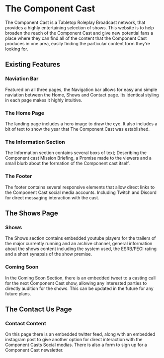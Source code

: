 # The Component Cast

The Component Cast is a Tabletop Roleplay Broadcast network, that provides a highly entertaining selection of shows. This website is to help broaden the reach of the Component Cast and give new potential fans a place where they can find all of the content that the Component Cast produces in one area, easily finding the particular content form they're looking for. 

## Existing Features

### Naviation Bar

Featured on all three pages, the Navigation bar allows for easy and simple naviation between the Home, Shows and Contact page. Its identical styling in each page makes it highly intuitive.

### The Home Page

The landing page includes a hero image to draw the eye. It also includes a bit of text to show the year that The Component Cast was established. 

### The Information Section

The Information section contains several boxs of text; Describing the Component cast Mission Briefing, a Promise made to the viewers and a small blurb about the formation of the Component cast itself. 

### The Footer

The footer contains several responsive elements that allow direct links to the Component Cast social media accounts. Including Twitch and Discord for direct messaging interaction with the cast. 

## The Shows Page

### Shows

The Shows section contains embedded youtube players for the trailers of the major currently running and an archive channel, general information about the shows content including the system used, the ESRB/PEGI rating and a short synapsis of the show premise. 

### Coming Soon 

In the Coming Soon Section, there is an embedded tweet to a casting call for the next Component Cast show, allowing any interested parties to directly audition for the shows. This can be updated in the future for any future plans. 

## The Contact Us Page

### Contact Content

On this page there is an embedded twitter feed, along with an embedded instagram post to give another option for direct interaction with the Component Casts Social medias. There is also a form to sign up for a Component Cast newsletter. 